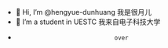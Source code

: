 - 👋 Hi, I’m @hengyue-dunhuang   我是很月儿
- 👀 I’m a student in UESTC      我来自电子科技大学
-                                 over



